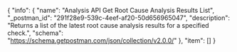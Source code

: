 {
  "info": {
    "name": "Analysis API Get Root Cause Analysis Results List",
    "_postman_id": "291f28e9-539c-4eef-af20-50d656965047",
    "description": "Returns a list of the latest root cause analysis results for a specified check.",
    "schema": "https://schema.getpostman.com/json/collection/v2.0.0/"
  },
  "item": []
}